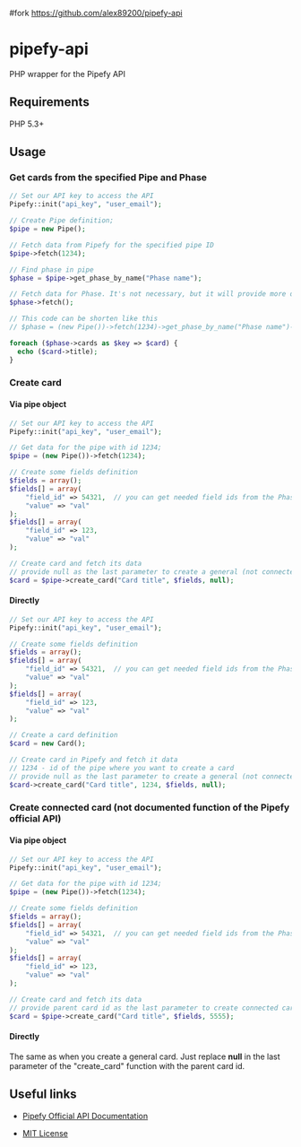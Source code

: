 #fork
https://github.com/alex89200/pipefy-api

# pipefy-api
PHP wrapper for the Pipefy API

## Requirements

PHP 5.3+

## Usage

### Get cards from the specified Pipe and Phase

```php
// Set our API key to access the API
Pipefy::init("api_key", "user_email");

// Create Pipe definition; 
$pipe = new Pipe();

// Fetch data from Pipefy for the specified pipe ID
$pipe->fetch(1234);

// Find phase in pipe
$phase = $pipe->get_phase_by_name("Phase name");

// Fetch data for Phase. It's not necessary, but it will provide more detailed info about the phase and its cards.
$phase->fetch();

// This code can be shorten like this
// $phase = (new Pipe())->fetch(1234)->get_phase_by_name("Phase name")->fetch();

foreach ($phase->cards as $key => $card) {
  echo ($card->title);
}
```

### Create card

#### Via pipe object
```php
// Set our API key to access the API
Pipefy::init("api_key", "user_email");

// Get data for the pipe with id 1234; 
$pipe = (new Pipe())->fetch(1234);

// Create some fields definition
$fields = array();
$fields[] = array(
    "field_id" => 54321,  // you can get needed field ids from the Phase object
    "value" => "val"
);
$fields[] = array(
    "field_id" => 123,
    "value" => "val"
);

// Create card and fetch its data
// provide null as the last parameter to create a general (not connected) card
$card = $pipe->create_card("Card title", $fields, null);
```

#### Directly
```php
// Set our API key to access the API
Pipefy::init("api_key", "user_email");

// Create some fields definition
$fields = array();
$fields[] = array(
    "field_id" => 54321,  // you can get needed field ids from the Phase object
    "value" => "val"
);
$fields[] = array(
    "field_id" => 123,
    "value" => "val"
);

// Create a card definition
$card = new Card();

// Create card in Pipefy and fetch it data
// 1234 - id of the pipe where you want to create a card
// provide null as the last parameter to create a general (not connected) card
$card->create_card("Card title", 1234, $fields, null);   
```

### Create connected card  (not documented function of the Pipefy official API)

#### Via pipe object
```php
// Set our API key to access the API
Pipefy::init("api_key", "user_email");

// Get data for the pipe with id 1234; 
$pipe = (new Pipe())->fetch(1234);

// Create some fields definition
$fields = array();
$fields[] = array(
    "field_id" => 54321,  // you can get needed field ids from the Phase object
    "value" => "val"
);
$fields[] = array(
    "field_id" => 123,
    "value" => "val"
);

// Create card and fetch its data
// provide parent card id as the last parameter to create connected card
$card = $pipe->create_card("Card title", $fields, 5555);
```

#### Directly
The same as when you create a general card. Just replace **null** in the last parameter of the "create_card" function with the parent card id.


## Useful links
* [Pipefy Official API Documentation](https://pipefy.gitbooks.io/pipefy-api-docs/index.html)

* [MIT License](../master/LICENSE)
